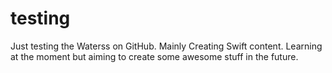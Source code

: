 # testing
Just testing the Waterss on GitHub.
Mainly Creating Swift content.
Learning at the moment but aiming to create some awesome stuff in the future.
